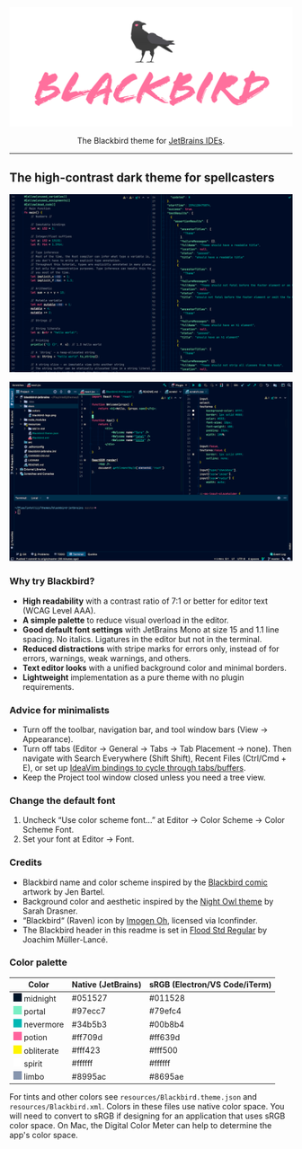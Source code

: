 <p align="center">
  <img src="docs/blackbird-logo.png" alt="Blackbird theme">
</p>

<p align="center">The Blackbird theme for <a href="https://www.jetbrains.com/products.html#type=ide">JetBrains IDEs</a>.</p>

--- 

## The high-contrast dark theme for spellcasters

![Screenshot showing Rust and JSON syntax highlighting with IDE Screenshot showing Rust and JSON syntax highlighting with IDE chrome turned off.](docs/screenshots/rust-json-no-chrome.png)


![Screenshot showing React and CSS syntax highlighting.](docs/screenshots/react-css.png) 

### Why try Blackbird?

- **High readability** with a contrast ratio of 7:1 or better for editor text (WCAG Level AAA).
- **A simple palette** to reduce visual overload in the editor.
- **Good default font settings** with JetBrains Mono at size 15 and 1.1 line spacing. No italics. Ligatures in the editor but not in the terminal.
- **Reduced distractions** with stripe marks for errors only, instead of for errors, warnings, weak warnings, and others. 
- **Text editor looks** with a unified background color and minimal borders.
- **Lightweight** implementation as a pure theme with no plugin requirements.

### Advice for minimalists

- Turn off the toolbar, navigation bar, and tool window bars (View → Appearance). 
- Turn off tabs (Editor → General → Tabs → Tab Placement → none). Then navigate with Search Everywhere (Shift Shift), Recent Files (Ctrl/Cmd + E), or set up [IdeaVim bindings to cycle through tabs/buffers](https://gist.github.com/nickcernis/bcb5cb7f55c07ed3de8287d163ed7c28#file-ideavimrc-L55-L58).
- Keep the Project tool window closed unless you need a tree view. 

### Change the default font
1. Uncheck “Use color scheme font…” at Editor → Color Scheme → Color Scheme Font. 
2. Set your font at Editor → Font.

### Credits

- Blackbird name and color scheme inspired by the [Blackbird comic](https://imagecomics.com/comics/releases/blackbird-2) artwork by Jen Bartel.
- Background color and aesthetic inspired by the [Night Owl theme](https://github.com/sdras/night-owl-vscode-theme) by Sarah Drasner.
- “Blackbird“ (Raven) icon by [Imogen Oh](https://www.iconfinder.com/Imogen.Oh), licensed via Iconfinder.
- The Blackbird header in this readme is set in [Flood Std Regular](https://fonts.adobe.com/fonts/flood) by Joachim Müller-Lancé.

### Color palette

| Color | Native (JetBrains) | sRGB (Electron/VS Code/iTerm) |
|---|---|---|
| ![midnight color](docs/colors/011528.png) midnight | #051527| #011528 |
| ![portal color](docs/colors/79efc4.png) portal | #97ecc7 | #79efc4 |
| ![nevermore color](docs/colors/00b8b4.png) nevermore | #34b5b3 | #00b8b4 |
| ![potion color](docs/colors/ff639d.png) potion | #ff709d | #ff639d |
| ![obliterate color](docs/colors/fff500.png) obliterate| #fff423 | #fff500 |
| ![spirit color](docs/colors/ffffff.png) spirit | #ffffff | #ffffff |
| ![limbo color](docs/colors/8695ae.png) limbo | #8995ac | #8695ae |

For tints and other colors see `resources/Blackbird.theme.json` and `resources/Blackbird.xml`. Colors in these files use native color space. You will need to convert to sRGB if designing for an application that uses sRGB color space. On Mac, the Digital Color Meter can help to determine the app's color space.
